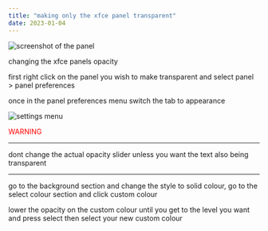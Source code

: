 ```yaml
---
title: "making only the xfce panel transparent"
date: 2023-01-04
---
```


![screenshot of the panel](https://i.imgur.com/Xfztj7c.png)

changing the xfce panels opacity

first right click on the panel you wish to make transparent and select panel > panel preferences

once in the panel preferences menu switch the tab to appearance

![settings menu](https://i.imgur.com/bo4ZWJR.png)

<span style="color:red;">WARNING</span>

------------------------------------------

dont change the actual opacity slider unless you want the text also being transparent

------------------------------------------
go to the background section and change the style to solid colour, go to the select colour section and click custom colour

lower the opacity on the custom colour until you get to the level you want and press select then select your new custom colour

